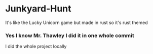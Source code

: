 # Junkyard-Hunt
It's like the Lucky Unicorn game but made in rust so it's rust themed

### Yes I know Mr. Thawley I did it in one whole commit
I did the whole project locally
